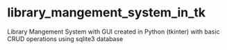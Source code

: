# library_mangement_system_in_tk
Library Mangement System with GUI created in Python (tkinter) with basic CRUD operations using sqlite3 database

